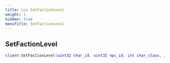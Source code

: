 ```yaml
---
title: Lua SetFactionLevel
weight: 1
hidden: true
menuTitle: SetFactionLevel
---
```

## SetFactionLevel
```lua
client:SetFactionLevel(uint32 char_id, uint32 npc_id, int char_class, int char_race, int char_deity); -- void
```